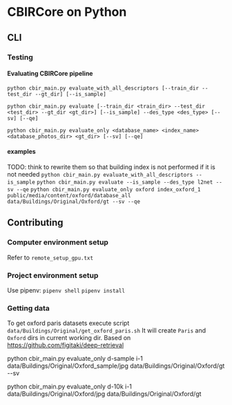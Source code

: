 # CBIRCore on Python

## CLI

### Testing
#### Evaluating CBIRCore pipeline
`python cbir_main.py evaluate_with_all_descriptors [--train_dir --test_dir --gt_dir] [--is_sample]`

`python cbir_main.py evaluate [--train_dir <train_dir> --test_dir <test_dir> --gt_dir <gt_dir>] [--is_sample] --des_type <des_type> [--sv] [--qe]`

`python cbir_main.py evaluate_only <database_name> <index_name> <database_photos_dir> <gt_dir> [--sv] [--qe]`


#### examples

TODO: think to rewrite them so that building index is not performed if it is not needed
`python cbir_main.py evaluate_with_all_descriptors --is_sample`
`python cbir_main.py evaluate --is_sample --des_type l2net --sv --qe`
`python cbir_main.py evaluate_only oxford index_oxford_1 public/media/content/oxford/database_all data/Buildings/Original/Oxford/gt --sv --qe`

## Contributing

### Computer environment setup
Refer to `remote_setup_gpu.txt`

### Project environment setup
Use pipenv:
`pipenv shell`
`pipenv install`

### Getting data
To get oxford paris datasets execute script
`data/Buildings/Original/get_oxford_paris.sh`
It will create `Paris` and `Oxford` dirs in current working dir.
Based on https://github.com/figitaki/deep-retrieval


python cbir_main.py evaluate_only d-sample i-1 data/Buildings/Original/Oxford_sample/jpg data/Buildings/Original/Oxford/gt --sv

python cbir_main.py evaluate_only d-10k i-1 data/Buildings/Original/Oxford/jpg data/Buildings/Original/Oxford/gt
